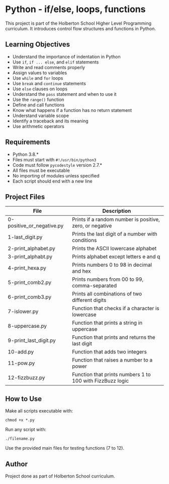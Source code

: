 # Python - if/else, loops, functions

This project is part of the Holberton School Higher Level Programming curriculum. It introduces control flow structures and functions in Python.

## Learning Objectives

- Understand the importance of indentation in Python
- Use `if`, `if ... else`, and `elif` statements
- Write and read comments properly
- Assign values to variables
- Use `while` and `for` loops
- Use `break` and `continue` statements
- Use `else` clauses on loops
- Understand the `pass` statement and when to use it
- Use the `range()` function
- Define and call functions
- Know what happens if a function has no return statement
- Understand variable scope
- Identify a traceback and its meaning
- Use arithmetic operators

## Requirements

- Python 3.8.*
- Files must start with `#!/usr/bin/python3`
- Code must follow `pycodestyle` version 2.7.*
- All files must be executable
- No importing of modules unless specified
- Each script should end with a new line

## Project Files

| File                      | Description                                        |
|---------------------------|----------------------------------------------------|
| 0-positive_or_negative.py | Prints if a random number is positive, zero, or negative |
| 1-last_digit.py           | Prints the last digit of a number with conditions |
| 2-print_alphabet.py       | Prints the ASCII lowercase alphabet               |
| 3-print_alphabt.py        | Prints alphabet except letters e and q            |
| 4-print_hexa.py           | Prints numbers 0 to 98 in decimal and hex         |
| 5-print_comb2.py          | Prints numbers from 00 to 99, comma-separated     |
| 6-print_comb3.py          | Prints all combinations of two different digits   |
| 7-islower.py              | Function that checks if a character is lowercase  |
| 8-uppercase.py            | Function that prints a string in uppercase        |
| 9-print_last_digit.py     | Function that prints and returns the last digit   |
| 10-add.py                 | Function that adds two integers                   |
| 11-pow.py                 | Function that raises a number to a power          |
| 12-fizzbuzz.py            | Function that prints numbers 1 to 100 with FizzBuzz logic |

## How to Use

Make all scripts executable with:

    chmod +x *.py

Run any script with:

    ./filename.py

Use the provided main files for testing functions (7 to 12).

## Author

Project done as part of Holberton School curriculum.
